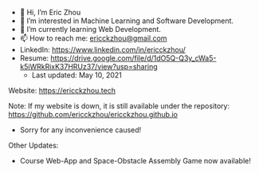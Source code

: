 - 👋 Hi, I’m Eric Zhou
- 👀 I’m interested in Machine Learning and Software Development.
- 🌱 I’m currently learning Web Development.
- 📫 How to reach me: ericckzhou@gmail.com
- LinkedIn: https://www.linkedin.com/in/ericckzhou/
- Resume: https://drive.google.com/file/d/1dO5Q-Q3y_cWa5-k5iWRkRixK37HRUz37/view?usp=sharing
  - Last updated: May 10, 2021

Website: https://ericckzhou.tech

Note: If my website is down, it is still available under the repository: https://github.com/ericckzhou/ericckzhou.github.io
- Sorry for any inconvenience caused!

Other Updates:

- Course Web-App and Space-Obstacle Assembly Game now available!
<!---
ericckzhou/ericckzhou is a ✨ special ✨ repository because its `README.md` (this file) appears on your GitHub profile.
You can click the Preview link to take a look at your changes.
--->
